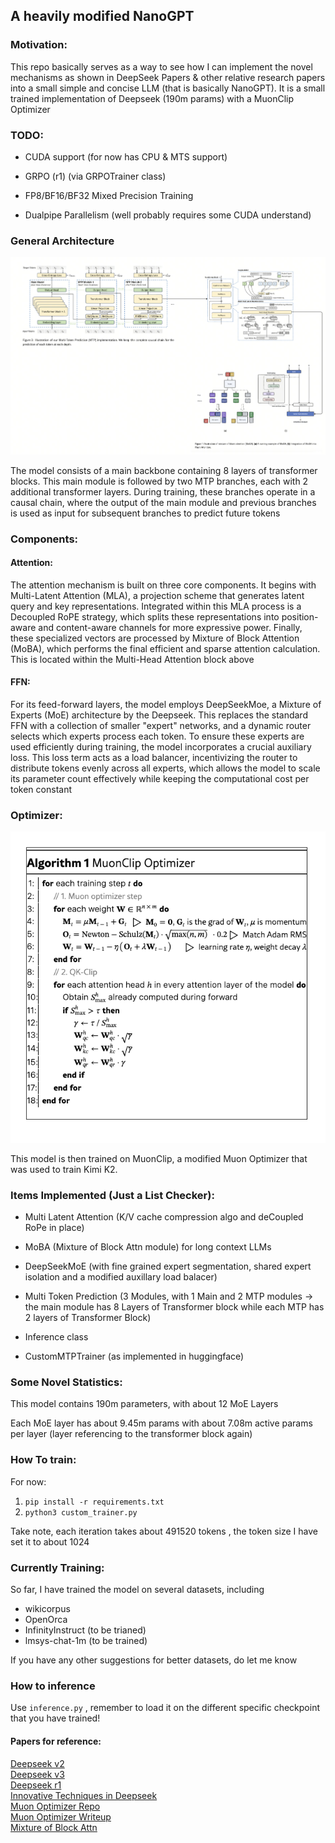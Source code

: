 ## A heavily modified NanoGPT 

### Motivation:
This repo basically serves as a way to see how I can implement the novel mechanisms as shown in DeepSeek Papers & other relative research papers into a small simple and concise LLM (that is basically NanoGPT). It is a small trained implementation of Deepseek (190m params) with a MuonClip Optimizer

### TODO:

- CUDA support (for now has CPU & MTS support)

- GRPO (r1) (via GRPOTrainer class) 

- FP8/BF16/BF32 Mixed Precision Training 

- Dualpipe Parallelism (well probably requires some CUDA understand)

### General Architecture

![image](assets/model.png)

The model consists of a main backbone containing 8 layers of transformer blocks. This main module is followed by two MTP branches, each with 2 additional transformer layers. During training, these branches operate in a causal chain, where the output of the main module and previous branches is used as input for subsequent branches to predict future tokens

### Components:




#### Attention:

The attention mechanism is built on three core components. It begins with Multi-Latent Attention (MLA), a projection scheme that generates latent query and key representations. Integrated within this MLA process is a Decoupled RoPE strategy, which splits these representations into position-aware and content-aware channels for more expressive power. 
Finally, these specialized vectors are processed by Mixture of Block Attention (MoBA), which performs the final efficient and sparse attention calculation. This is located within the Multi-Head Attention block above



#### FFN:
For its feed-forward layers, the model employs DeepSeekMoe, a Mixture of Experts (MoE) architecture by the Deepseek. This replaces the standard FFN with a collection of smaller "expert" networks, and a dynamic router selects which experts process each token. To ensure these experts are used efficiently during training, the model incorporates a crucial auxiliary loss. This loss term acts as a load balancer, incentivizing the router to distribute tokens evenly across all experts, which allows the model to scale its parameter count effectively while keeping the computational cost per token constant


### Optimizer:

![muon-clip](assets/muonclip.png)

This model is then trained on MuonClip, a modified Muon Optimizer that was used to train Kimi K2.



### Items Implemented (Just a List Checker): 
- Multi Latent Attention (K/V cache compression algo and deCoupled RoPe in place)

- MoBA (Mixture of Block Attn module) for long context LLMs

- DeepSeekMoE (with fine grained expert segmentation, shared expert isolation and a modified auxillary load balacer)

- Multi Token Prediction (3 Modules, with 1 Main and 2 MTP modules -> the main module has 8 Layers of Transformer block while each MTP has 2 layers of Transformer Block)

- Inference class

- CustomMTPTrainer (as implemented in huggingface)


### Some Novel Statistics:

This model contains 190m parameters, with about 12 MoE Layers 

Each MoE layer has about 9.45m params with about 7.08m active params per layer (layer referencing to the transformer block again)


### How To train: 

For now:
1. `pip install -r requirements.txt`
2. `python3 custom_trainer.py`

Take note, each iteration takes about 491520 tokens , the token size I have set it to about 1024


### Currently Training:

So far, I have trained the model on several datasets, including

- wikicorpus
- OpenOrca
- InfinityInstruct (to be trianed)
- lmsys-chat-1m (to be trained)

If you have any other suggestions for better datasets, do let me know


### How to inference

Use `inference.py` , remember to load it on the different specific checkpoint that you have trained!

#### Papers for reference:

[Deepseek v2](https://arxiv.org/pdf/2405.04434)\
[Deepseek v3](https://arxiv.org/abs/2412.19437)\
[Deepseek r1](https://arxiv.org/pdf/2501.12948)\
[Innovative Techniques in Deepseek](https://arxiv.org/pdf/2503.11486)\
[Muon Optimizer Repo](https://github.com/KellerJordan/Muon/tree/master)\
[Muon Optimizer Writeup](https://kellerjordan.github.io/posts/muon/)\
[Mixture of Block Attn](https://github.com/MoonshotAI/MoBA?tab=readme-ov-file)